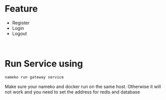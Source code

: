 # Feature
- Register
- Login
- Logout

<br>

# Run Service using
```
nameko run gateway service
```
Make sure your nameko and docker run on the same host. Otherwise it will not work and you need to set the address for redis and database